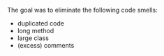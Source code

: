 The goal was to eliminate the following code smells:

- duplicated code
- long method
- large class
- (excess) comments
